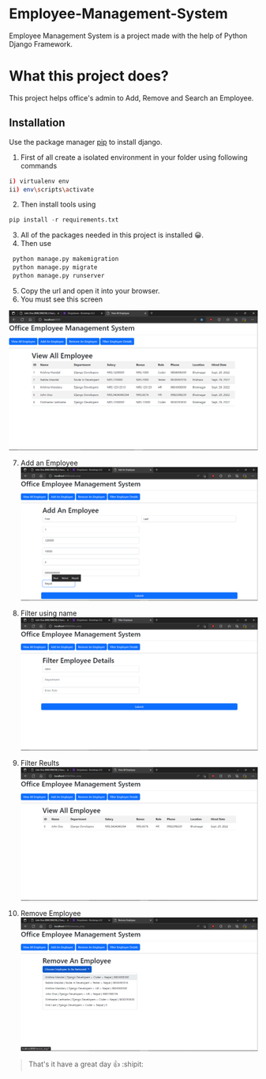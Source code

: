 # Employee-Management-System

Employee Management System is a project made with the help of Python Django Framework.

# What this project does?

This project helps office's admin to Add, Remove and Search an Employee.

## Installation

Use the package manager [pip](https://pip.pypa.io/en/stable/) to install django.

1. First of all create a isolated environment in your folder using following commands

```bash
i) virtualenv env
ii) env\scripts\activate

```

2. Then install tools using  

 ```python
 pip install -r requirements.txt
```

3. All of the packages needed in this project is installed 😀.
4. Then use

```python
 python manage.py makemigration
 python manage.py migrate
 python manage.py runserver
 ```

5. Copy the url and open it into your browser.
6. You must see this screen

![View All Employee](https://github.com/Krish123-lang/Employee-Management-System/blob/main/screenshots/view_all_employee.png)

7. Add an Employee
 ![Add an Employee](https://github.com/Krish123-lang/Employee-Management-System/blob/main/screenshots/add_employee.png)
 
8. Filter using name 
![Filter using name](https://github.com/Krish123-lang/Employee-Management-System/blob/main/screenshots/using_keyword_to_filter.png)

9. Filter Reults
![Filter results](https://github.com/Krish123-lang/Employee-Management-System/blob/main/screenshots/filter_results.png)

10. Remove Employee
![Remove Employee](https://github.com/Krish123-lang/Employee-Management-System/blob/main/screenshots/remove_employee.png)

> That's it have a great day :+1:  :shipit:
